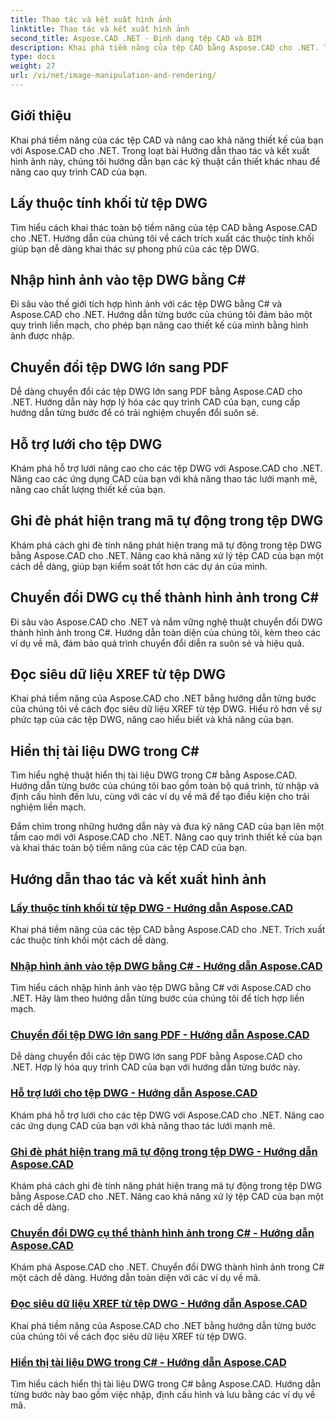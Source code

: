 ```yaml
---
title: Thao tác và kết xuất hình ảnh
linktitle: Thao tác và kết xuất hình ảnh
second_title: Aspose.CAD .NET - Định dạng tệp CAD và BIM
description: Khai phá tiềm năng của tệp CAD bằng Aspose.CAD cho .NET. Tìm hiểu cách trích xuất thuộc tính khối, nhập hình ảnh, chuyển đổi DWG sang PDF, hỗ trợ lưới và hơn thế nữa một cách dễ dàng.
type: docs
weight: 27
url: /vi/net/image-manipulation-and-rendering/
---
```


## Giới thiệu

Khai phá tiềm năng của các tệp CAD và nâng cao khả năng thiết kế của bạn với Aspose.CAD cho .NET. Trong loạt bài Hướng dẫn thao tác và kết xuất hình ảnh này, chúng tôi hướng dẫn bạn các kỹ thuật cần thiết khác nhau để nâng cao quy trình CAD của bạn.

 ## Lấy thuộc tính khối từ tệp DWG 
Tìm hiểu cách khai thác toàn bộ tiềm năng của tệp CAD bằng Aspose.CAD cho .NET. Hướng dẫn của chúng tôi về cách trích xuất các thuộc tính khối giúp bạn dễ dàng khai thác sự phong phú của các tệp DWG.

 ## Nhập hình ảnh vào tệp DWG bằng C# 
Đi sâu vào thế giới tích hợp hình ảnh với các tệp DWG bằng C# và Aspose.CAD cho .NET. Hướng dẫn từng bước của chúng tôi đảm bảo một quy trình liền mạch, cho phép bạn nâng cao thiết kế của mình bằng hình ảnh được nhập.

 ## Chuyển đổi tệp DWG lớn sang PDF 
Dễ dàng chuyển đổi các tệp DWG lớn sang PDF bằng Aspose.CAD cho .NET. Hướng dẫn này hợp lý hóa các quy trình CAD của bạn, cung cấp hướng dẫn từng bước để có trải nghiệm chuyển đổi suôn sẻ.

 ## Hỗ trợ lưới cho tệp DWG 
Khám phá hỗ trợ lưới nâng cao cho các tệp DWG với Aspose.CAD cho .NET. Nâng cao các ứng dụng CAD của bạn với khả năng thao tác lưới mạnh mẽ, nâng cao chất lượng thiết kế của bạn.

 ## Ghi đè phát hiện trang mã tự động trong tệp DWG 
Khám phá cách ghi đè tính năng phát hiện trang mã tự động trong tệp DWG bằng Aspose.CAD cho .NET. Nâng cao khả năng xử lý tệp CAD của bạn một cách dễ dàng, giúp bạn kiểm soát tốt hơn các dự án của mình.

 ## Chuyển đổi DWG cụ thể thành hình ảnh trong C# 
Đi sâu vào Aspose.CAD cho .NET và nắm vững nghệ thuật chuyển đổi DWG thành hình ảnh trong C#. Hướng dẫn toàn diện của chúng tôi, kèm theo các ví dụ về mã, đảm bảo quá trình chuyển đổi diễn ra suôn sẻ và hiệu quả.

 ## Đọc siêu dữ liệu XREF từ tệp DWG 
Khai phá tiềm năng của Aspose.CAD cho .NET bằng hướng dẫn từng bước của chúng tôi về cách đọc siêu dữ liệu XREF từ tệp DWG. Hiểu rõ hơn về sự phức tạp của các tệp DWG, nâng cao hiểu biết và khả năng của bạn.

 ## Hiển thị tài liệu DWG trong C# 
Tìm hiểu nghệ thuật hiển thị tài liệu DWG trong C# bằng Aspose.CAD. Hướng dẫn từng bước của chúng tôi bao gồm toàn bộ quá trình, từ nhập và định cấu hình đến lưu, cùng với các ví dụ về mã để tạo điều kiện cho trải nghiệm liền mạch.

Đắm chìm trong những hướng dẫn này và đưa kỹ năng CAD của bạn lên một tầm cao mới với Aspose.CAD cho .NET. Nâng cao quy trình thiết kế của bạn và khai thác toàn bộ tiềm năng của các tệp CAD của bạn.
## Hướng dẫn thao tác và kết xuất hình ảnh
### [Lấy thuộc tính khối từ tệp DWG - Hướng dẫn Aspose.CAD](./getting-block-attributes-from-dwg/)
Khai phá tiềm năng của các tệp CAD bằng Aspose.CAD cho .NET. Trích xuất các thuộc tính khối một cách dễ dàng.
### [Nhập hình ảnh vào tệp DWG bằng C# - Hướng dẫn Aspose.CAD](./importing-images-into-dwg/)
Tìm hiểu cách nhập hình ảnh vào tệp DWG bằng C# với Aspose.CAD cho .NET. Hãy làm theo hướng dẫn từng bước của chúng tôi để tích hợp liền mạch.
### [Chuyển đổi tệp DWG lớn sang PDF - Hướng dẫn Aspose.CAD](./converting-large-dwg-files-to-pdf/)
Dễ dàng chuyển đổi các tệp DWG lớn sang PDF bằng Aspose.CAD cho .NET. Hợp lý hóa quy trình CAD của bạn với hướng dẫn từng bước này.
### [Hỗ trợ lưới cho tệp DWG - Hướng dẫn Aspose.CAD](./mesh-support-for-dwg/)
Khám phá hỗ trợ lưới cho các tệp DWG với Aspose.CAD cho .NET. Nâng cao các ứng dụng CAD của bạn với khả năng thao tác lưới mạnh mẽ.
### [Ghi đè phát hiện trang mã tự động trong tệp DWG - Hướng dẫn Aspose.CAD](./override-automatic-codepage-detection-in-dwg/)
Khám phá cách ghi đè tính năng phát hiện trang mã tự động trong tệp DWG bằng Aspose.CAD cho .NET. Nâng cao khả năng xử lý tệp CAD của bạn một cách dễ dàng.
### [Chuyển đổi DWG cụ thể thành hình ảnh trong C# - Hướng dẫn Aspose.CAD](./converting-particular-dwg-to-image/)
Khám phá Aspose.CAD cho .NET. Chuyển đổi DWG thành hình ảnh trong C# một cách dễ dàng. Hướng dẫn toàn diện với các ví dụ về mã.
### [Đọc siêu dữ liệu XREF từ tệp DWG - Hướng dẫn Aspose.CAD](./reading-xref-metadata-from-dwg/)
Khai phá tiềm năng của Aspose.CAD cho .NET bằng hướng dẫn từng bước của chúng tôi về cách đọc siêu dữ liệu XREF từ tệp DWG.
### [Hiển thị tài liệu DWG trong C# - Hướng dẫn Aspose.CAD](./rendering-dwg-documents/)
Tìm hiểu cách hiển thị tài liệu DWG trong C# bằng Aspose.CAD. Hướng dẫn từng bước này bao gồm việc nhập, định cấu hình và lưu bằng các ví dụ về mã.